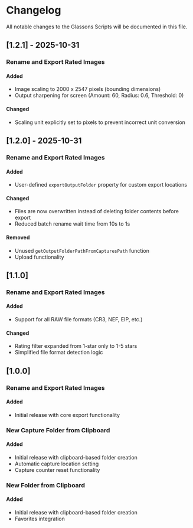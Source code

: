 # Changelog

All notable changes to the Glassons Scripts will be documented in this file.

## [1.2.1] - 2025-10-31

### Rename and Export Rated Images

#### Added
- Image scaling to 2000 x 2547 pixels (bounding dimensions)
- Output sharpening for screen (Amount: 60, Radius: 0.6, Threshold: 0)

#### Changed
- Scaling unit explicitly set to pixels to prevent incorrect unit conversion

## [1.2.0] - 2025-10-31

### Rename and Export Rated Images

#### Added
- User-defined `exportOutputFolder` property for custom export locations

#### Changed
- Files are now overwritten instead of deleting folder contents before export
- Reduced batch rename wait time from 10s to 1s

#### Removed
- Unused `getOutputFolderPathFromCapturesPath` function
- Upload functionality

## [1.1.0]

### Rename and Export Rated Images

#### Added
- Support for all RAW file formats (CR3, NEF, EIP, etc.)

#### Changed
- Rating filter expanded from 1-star only to 1-5 stars
- Simplified file format detection logic

## [1.0.0]

### Rename and Export Rated Images

#### Added
- Initial release with core export functionality

### New Capture Folder from Clipboard

#### Added
- Initial release with clipboard-based folder creation
- Automatic capture location setting
- Capture counter reset functionality

### New Folder from Clipboard

#### Added
- Initial release with clipboard-based folder creation
- Favorites integration
